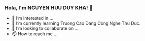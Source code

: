 ### Hola, I'm NGUYEN HUU DUY KHA! 👋

- 👀 I’m interested in ...
- 🌱 I’m currently learning Truong Cao Dang Cong Nghe Thu Duc.
- 💞️ I’m looking to collaborate on ...
- 📫 How to reach me ...

<!---
dkhak3/dkhak3 is a ✨ special ✨ repository because its `README.md` (this file) appears on your GitHub profile.
You can click the Preview link to take a look at your changes.
--->
